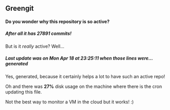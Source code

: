 ## Greengit

#### Do you wonder why this repository is so active?

##### After all it has 27891 commits!

But is it *really* active? Well...

##### Last update was on Mon Apr 18 at 23:25:11 when those lines were... generated

Yes, generated, because it certainly helps a lot to have such an active repo!

Oh and there was **27%** disk usage on the machine
where there is the cron updating this file.

Not the best way to monitor a VM in the cloud but it works! :)

